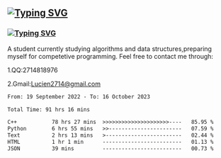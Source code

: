 ## <a href="https://git.io/typing-svg"><img src="https://readme-typing-svg.herokuapp.com?font=Fira+Code&pause=1000&width=435&lines=+Hi+there+%F0%9F%91%8B" alt="Typing SVG" /></a>
### <a href="https://git.io/typing-svg"><img src="https://readme-typing-svg.herokuapp.com?font=Fira+Code&pause=1000&width=435&lines=I+am+Lucien2714" alt="Typing SVG" /></a>
A student currently studying algorithms and data structures,preparing myself for competetive programming.
Feel free to contact me through: 

1.QQ:2714818976

2.Gmail:Lucien2714@gmail.com
<!--START_SECTION:waka-->

```txt
From: 19 September 2022 - To: 16 October 2023

Total Time: 91 hrs 16 mins

C++           78 hrs 27 mins  >>>>>>>>>>>>>>>>>>>>>----   85.95 %
Python        6 hrs 55 mins   >>-----------------------   07.59 %
Text          2 hrs 13 mins   >------------------------   02.44 %
HTML          1 hr 1 min      -------------------------   01.13 %
JSON          39 mins         -------------------------   00.73 %
```

<!--END_SECTION:waka-->
<!--

**Lucien2714/Lucien2714** is a ✨ _special_ ✨ repository because its `README.md` (this file) appears on your GitHub profile.

Here are some ideas to get you started:

- 🔭 I’m currently working on ...
- 🌱 I’m currently learning ...
- 👯 I’m looking to collaborate on ...
- 🤔 I’m looking for help with ...
- 💬 Ask me about ...
- 📫 How to reach me: ...
- 😄 Pronouns: ...
- ⚡ Fun fact: ...
-->

